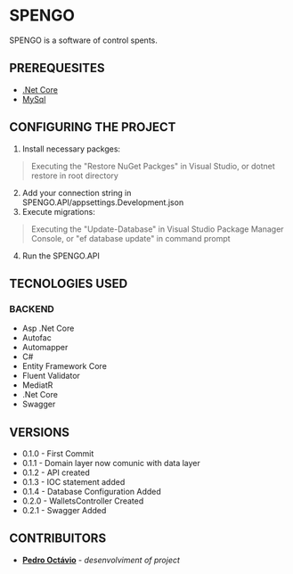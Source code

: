# SPENGO
SPENGO is a software of control spents.
## PREREQUESITES
* [.Net Core](https://dotnet.microsoft.com/download)
* [MySql](https://www.mysql.com/)
## CONFIGURING THE PROJECT
1) Install necessary packges:
> Executing the "Restore NuGet Packges" in Visual Studio, or dotnet restore in root directory
2) Add your connection string in SPENGO.API/appsettings.Development.json
3) Execute migrations:
> Executing the "Update-Database" in Visual Studio Package Manager Console, or "ef database update" in command prompt
4) Run the SPENGO.API
## TECNOLOGIES USED
### BACKEND
* Asp .Net Core
* Autofac
* Automapper
* C#
* Entity Framework Core
* Fluent Validator
* MediatR
* .Net Core
* Swagger
## VERSIONS
* 0.1.0 - First Commit
* 0.1.1 - Domain layer now comunic with data layer
* 0.1.2 - API created
* 0.1.3 - IOC statement added
* 0.1.4 - Database Configuration Added
* 0.2.0 - WalletsController Created
* 0.2.1 - Swagger Added
## CONTRIBUITORS
* [**Pedro Octávio**](https://github.com/pedro-octavio) - *desenvolviment of project*
